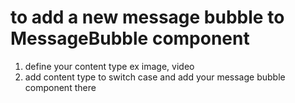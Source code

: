 # to add a new message bubble to MessageBubble component

1. define your content type ex image, video
2. add content type to switch case and add your message bubble component there
